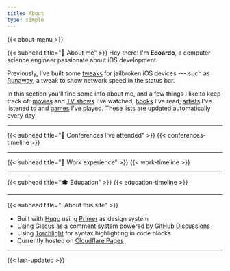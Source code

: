 ```yaml
---
title: About
type: simple
---
```


{{< about-menu >}}

{{< subhead title="👋 About me" >}}
Hey there! I'm **Edoardo**, a computer science engineer passionate about iOS development.

Previously, I’ve built some [tweaks](https://github.com/n3d1117/n3d1117.github.io) for jailbroken iOS devices --- such as [Runaway](https://www.idownloadblog.com/2020/02/23/runaway/), a tweak to show network speed in the status bar.

In this section you'll find some info about me, and a few things I like to keep track of: [movies](/about/movies) and [TV shows](/about/shows) I've watched, [books](/about/books) I've read, [artists](/about/music) I've listened to and [games](/about/games) I've played. These lists are updated automatically every day!

---

{{< subhead title="🏢 Conferences I've attended" >}}
{{< conferences-timeline >}}

---

{{< subhead title="💼 Work experience" >}}
{{< work-timeline >}}

---

{{< subhead title="🎓 Education" >}}
{{< education-timeline >}}

---

{{< subhead title="ℹ️ About this site" >}}
- Built with [Hugo](https://gohugo.io/) using [Primer](https://primer.style/) as design system
- Using [Giscus](https://github.com/giscus/giscus) as a comment system powered by GitHub Discussions
- Using [Torchlight](https://torchlight.dev) for syntax highlighting in code blocks
- Currently hosted on [Cloudflare Pages](https://pages.cloudflare.com/)

---

{{< last-updated >}}